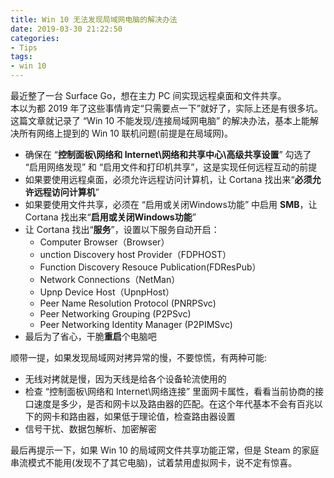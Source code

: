 ```yaml
---
title: Win 10 无法发现局域网电脑的解决办法
date: 2019-03-30 21:22:50
categories:
- Tips
tags:
- win 10
---
```


最近整了一台 Surface Go，想在主力 PC 间实现远程桌面和文件共享。  
本以为都 2019 年了这些事情肯定“只需要点一下”就好了，实际上还是有很多坑。这篇文章就记录了 “Win 10 不能发现/连接局域网电脑” 的解决办法，基本上能解决所有网络上提到的 Win 10 联机问题(前提是在局域网)。  

- 确保在 “**控制面板\网络和 Internet\网络和共享中心\高级共享设置**” 勾选了 “启用网络发现” 和 “启用文件和打印机共享”，这是实现任何远程互动的前提
- 如果要使用远程桌面，必须允许远程访问计算机，让 Cortana 找出来“**必须允许远程访问计算机**”
- 如果要使用文件共享，必须在 “启用或关闭Windows功能” 中启用 **SMB**，让 Cortana 找出来“**启用或关闭Windows功能**”
- 让 Cortana 找出“**服务**”，设置以下服务自动开启：
  - Computer Browser（Browser）
  - unction Discovery host Provider（FDPHOST）
  - Function Discovery Resouce  Publication(FDResPub）
  - Network Connections（NetMan）
  - Upnp Device Host（UpnpHost）
  - Peer Name Resolution Protocol (PNRPSvc)
  - Peer Networking Grouping (P2PSvc)
  - Peer Networking Identity Manager (P2PIMSvc)
- 最后为了省心，干脆**重启**个电脑吧
<!--more-->

顺带一提，如果发现局域网对拷异常的慢，不要惊慌，有两种可能:
- 无线对拷就是慢，因为天线是给各个设备轮流使用的
- 检查 “控制面板\网络和 Internet\网络连接” 里面网卡属性，看看当前协商的接口速度是多少，是否和网卡以及路由器的匹配。在这个年代基本不会有百兆以下的网卡和路由器，如果低于理论值，检查路由器设置 
- 信号干扰、数据包解析、加密解密

最后再提示一下，如果 Win 10 的局域网文件共享功能正常，但是 Steam 的家庭串流模式不能用(发现不了其它电脑)，试着禁用虚拟网卡，说不定有惊喜。  
